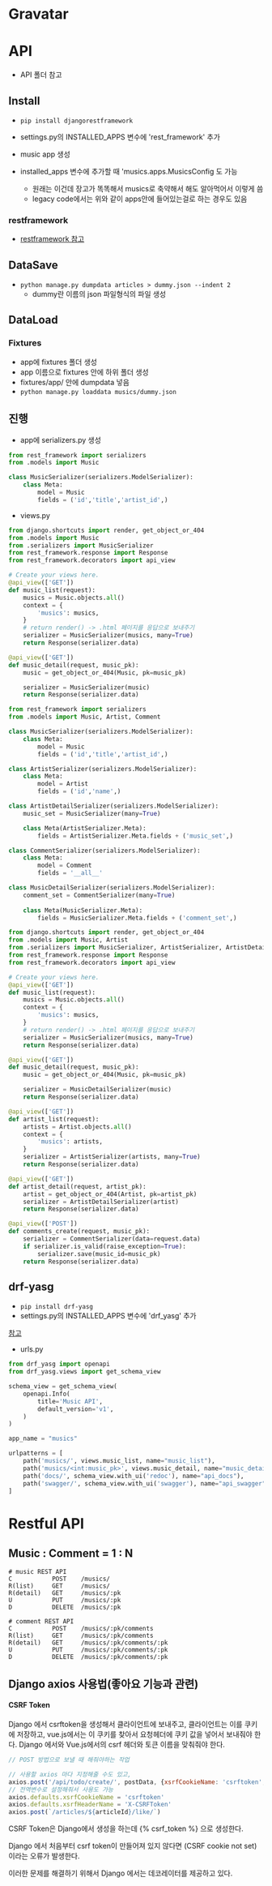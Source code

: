 # Gravatar



# API

* API 폴더 참고

## Install

* `pip install djangorestframework`

* settings.py의 INSTALLED_APPS 변수에 'rest_framework' 추가
* music app 생성
* installed_apps 변수에 추가할 때 'musics.apps.MusicsConfig 도 가능
  * 원래는 이건데 장고가 똑똑해서 musics로 축약해서 해도 알아먹어서 이렇게 씀
  * legacy code에서는 위와 같이 apps안에 들어있는걸로 하는 경우도 있음

### restframework

* [restframework 참고](https://www.django-rest-framework.org/)

## DataSave

* `python manage.py dumpdata articles > dummy.json --indent 2`
  * dummy란 이름의 json 파일형식의 파일 생성

## DataLoad

### Fixtures

* app에 fixtures 폴더 생성
* app 이름으로 fixtures 안에 하위 폴더 생성
* fixtures/app/ 안에 dumpdata 넣음
* `python manage.py loaddata musics/dummy.json`

## 진행

* app에 serializers.py 생성

```python
from rest_framework import serializers
from .models import Music

class MusicSerializer(serializers.ModelSerializer):
    class Meta:
        model = Music
        fields = ('id','title','artist_id',)
```

* views.py

```python
from django.shortcuts import render, get_object_or_404
from .models import Music
from .serializers import MusicSerializer
from rest_framework.response import Response
from rest_framework.decorators import api_view

# Create your views here.
@api_view(['GET'])
def music_list(request):
    musics = Music.objects.all()
    context = {
        'musics': musics,
    }
    # return render() -> .html 페이지를 응답으로 보내주기
    serializer = MusicSerializer(musics, many=True)
    return Response(serializer.data)

@api_view(['GET'])
def music_detail(request, music_pk):
    music = get_object_or_404(Music, pk=music_pk)

    serializer = MusicSerializer(music)
    return Response(serializer.data)
```

```python
from rest_framework import serializers
from .models import Music, Artist, Comment

class MusicSerializer(serializers.ModelSerializer):
    class Meta:
        model = Music
        fields = ('id','title','artist_id',)

class ArtistSerializer(serializers.ModelSerializer):
    class Meta:
        model = Artist
        fields = ('id','name',)

class ArtistDetailSerializer(serializers.ModelSerializer):
    music_set = MusicSerializer(many=True)

    class Meta(ArtistSerializer.Meta):
        fields = ArtistSerializer.Meta.fields + ('music_set',)

class CommentSerializer(serializers.ModelSerializer):
    class Meta:
        model = Comment
        fields = '__all__'

class MusicDetailSerializer(serializers.ModelSerializer):
    comment_set = CommentSerializer(many=True)
    
    class Meta(MusicSerializer.Meta):
        fields = MusicSerializer.Meta.fields + ('comment_set',)
```

```python
from django.shortcuts import render, get_object_or_404
from .models import Music, Artist
from .serializers import MusicSerializer, ArtistSerializer, ArtistDetailSerializer, CommentSerializer, MusicDetailSerializer
from rest_framework.response import Response
from rest_framework.decorators import api_view

# Create your views here.
@api_view(['GET'])
def music_list(request):
    musics = Music.objects.all()
    context = {
        'musics': musics,
    }
    # return render() -> .html 페이지를 응답으로 보내주기
    serializer = MusicSerializer(musics, many=True)
    return Response(serializer.data)

@api_view(['GET'])
def music_detail(request, music_pk):
    music = get_object_or_404(Music, pk=music_pk)

    serializer = MusicDetailSerializer(music)
    return Response(serializer.data)

@api_view(['GET'])
def artist_list(request):
    artists = Artist.objects.all()
    context = {
        'musics': artists,
    }
    serializer = ArtistSerializer(artists, many=True)
    return Response(serializer.data)

@api_view(['GET'])
def artist_detail(request, artist_pk):
    artist = get_object_or_404(Artist, pk=artist_pk)
    serializer = ArtistDetailSerializer(artist)
    return Response(serializer.data)

@api_view(['POST'])
def comments_create(request, music_pk):
    serializer = CommentSerializer(data=request.data)
    if serializer.is_valid(raise_exception=True):
        serializer.save(music_id=music_pk)
    return Response(serializer.data)
```



## drf-yasg

* `pip install drf-yasg`
* settings.py의 INSTALLED_APPS 변수에 'drf_yasg' 추가

[참고](https://github.com/axnsan12/drf-yasg)

* urls.py

```python
from drf_yasg import openapi
from drf_yasg.views import get_schema_view
```

```python
schema_view = get_schema_view(
    openapi.Info(
        title='Music API',
        default_version='v1',
    )
)

app_name = "musics"

urlpatterns = [
    path('musics/', views.music_list, name="music_list"),
    path('musics/<int:music_pk>', views.music_detail, name="music_detail"),
    path('docs/', schema_view.with_ui('redoc'), name="api_docs"),
    path('swagger/', schema_view.with_ui('swagger'), name="api_swagger"),
]
```



# Restful API

## Music : Comment = 1 : N

```
# music REST API
C			POST	/musics/
R(list)		GET		/musics/
R(detail)	GET		/musics/:pk
U			PUT		/musics/:pk
D			DELETE	/musics/:pk
```

```
# comment REST API
C			POST	/musics/:pk/comments
R(list)		GET		/musics/:pk/comments
R(detail)	GET		/musics/:pk/comments/:pk
U			PUT		/musics/:pk/comments/:pk
D			DELETE	/musics/:pk/comments/:pk
```



## Django axios 사용법(좋아요 기능과 관련)

#### CSRF Token

Django 에서 csrftoken을 생성해서 클라이언트에 보내주고, 클라이언트는 이를 쿠키에 저장하고, vue.js에서는 이 쿠키를 찾아서 요청헤더에 쿠키 값을 넣어서 보내줘야 한다. Django 에서와 Vue.js에서의 csrf 헤더와 토큰 이름을 맞춰줘야 한다.

```js
// POST 방법으로 보낼 때 해줘야하는 작업

// 사용할 axios 마다 지정해줄 수도 있고,
axios.post('/api/todo/create/', postData, {xsrfCookieName: 'csrftoken', xsrfHeaderName: 'X-CSRFToken'})
// 전역변수로 설정해줘서 사용도 가능
axios.defaults.xsrfCookieName = 'csrftoken'
axios.defaults.xsrfHeaderName = 'X-CSRFToken'
axios.post(`/articles/${articleId}/like/`) 
```

CSRF Token은 Django에서 생성을 하는데 {% csrf_token %} 으로 생성한다.

Django 에서 처음부터 csrf token이 만들어져 있지 않다면 (CSRF cookie not set) 이라는 오류가 발생한다.

이러한 문제를 해결하기 위해서 Django 에서는 데코레이터를 제공하고 있다.